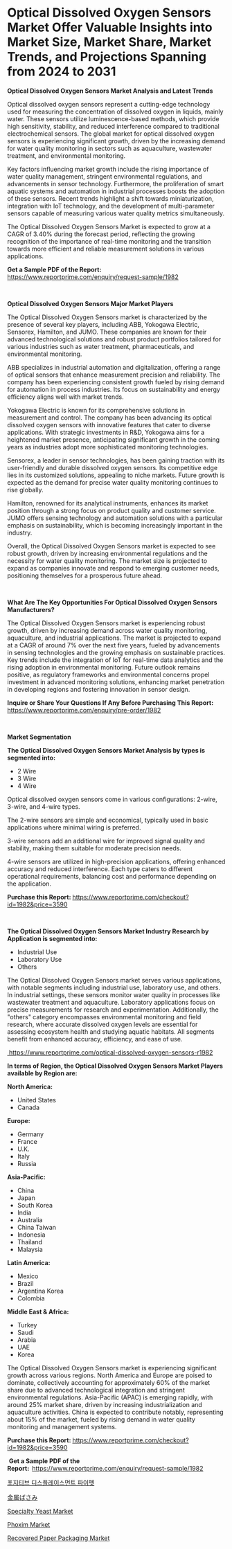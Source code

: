 <p><h1>Optical Dissolved Oxygen Sensors Market Offer Valuable Insights into Market Size, Market Share, Market Trends, and Projections Spanning from 2024 to 2031</h1></p><p><strong>Optical Dissolved Oxygen Sensors Market Analysis and Latest Trends</strong></p>
<p><p>Optical dissolved oxygen sensors represent a cutting-edge technology used for measuring the concentration of dissolved oxygen in liquids, mainly water. These sensors utilize luminescence-based methods, which provide high sensitivity, stability, and reduced interference compared to traditional electrochemical sensors. The global market for optical dissolved oxygen sensors is experiencing significant growth, driven by the increasing demand for water quality monitoring in sectors such as aquaculture, wastewater treatment, and environmental monitoring.</p><p>Key factors influencing market growth include the rising importance of water quality management, stringent environmental regulations, and advancements in sensor technology. Furthermore, the proliferation of smart aquatic systems and automation in industrial processes boosts the adoption of these sensors. Recent trends highlight a shift towards miniaturization, integration with IoT technology, and the development of multi-parameter sensors capable of measuring various water quality metrics simultaneously.</p><p>The Optical Dissolved Oxygen Sensors Market is expected to grow at a CAGR of 3.40% during the forecast period, reflecting the growing recognition of the importance of real-time monitoring and the transition towards more efficient and reliable measurement solutions in various applications.</p></p>
<p><strong>Get a Sample PDF of the Report:&nbsp;</strong> <a href="https://www.reportprime.com/enquiry/request-sample/1982">https://www.reportprime.com/enquiry/request-sample/1982</a></p>
<p>&nbsp;</p>
<p><strong>Optical Dissolved Oxygen Sensors Major Market Players</strong></p>
<p><p>The Optical Dissolved Oxygen Sensors market is characterized by the presence of several key players, including ABB, Yokogawa Electric, Sensorex, Hamilton, and JUMO. These companies are known for their advanced technological solutions and robust product portfolios tailored for various industries such as water treatment, pharmaceuticals, and environmental monitoring.</p><p>ABB specializes in industrial automation and digitalization, offering a range of optical sensors that enhance measurement precision and reliability. The company has been experiencing consistent growth fueled by rising demand for automation in process industries. Its focus on sustainability and energy efficiency aligns well with market trends.</p><p>Yokogawa Electric is known for its comprehensive solutions in measurement and control. The company has been advancing its optical dissolved oxygen sensors with innovative features that cater to diverse applications. With strategic investments in R&D, Yokogawa aims for a heightened market presence, anticipating significant growth in the coming years as industries adopt more sophisticated monitoring technologies.</p><p>Sensorex, a leader in sensor technologies, has been gaining traction with its user-friendly and durable dissolved oxygen sensors. Its competitive edge lies in its customized solutions, appealing to niche markets. Future growth is expected as the demand for precise water quality monitoring continues to rise globally.</p><p>Hamilton, renowned for its analytical instruments, enhances its market position through a strong focus on product quality and customer service. JUMO offers sensing technology and automation solutions with a particular emphasis on sustainability, which is becoming increasingly important in the industry.</p><p>Overall, the Optical Dissolved Oxygen Sensors market is expected to see robust growth, driven by increasing environmental regulations and the necessity for water quality monitoring. The market size is projected to expand as companies innovate and respond to emerging customer needs, positioning themselves for a prosperous future ahead.</p></p>
<p>&nbsp;</p>
<p><strong>What Are The Key Opportunities For Optical Dissolved Oxygen Sensors Manufacturers?</strong></p>
<p><p>The Optical Dissolved Oxygen Sensors market is experiencing robust growth, driven by increasing demand across water quality monitoring, aquaculture, and industrial applications. The market is projected to expand at a CAGR of around 7% over the next five years, fueled by advancements in sensing technologies and the growing emphasis on sustainable practices. Key trends include the integration of IoT for real-time data analytics and the rising adoption in environmental monitoring. Future outlook remains positive, as regulatory frameworks and environmental concerns propel investment in advanced monitoring solutions, enhancing market penetration in developing regions and fostering innovation in sensor design.</p></p>
<p><strong>Inquire or Share Your Questions If Any Before Purchasing This Report:</strong> <a href="https://www.reportprime.com/enquiry/pre-order/1982">https://www.reportprime.com/enquiry/pre-order/1982</a></p>
<p>&nbsp;</p>
<p><strong>Market Segmentation</strong></p>
<p><strong>The Optical Dissolved Oxygen Sensors Market Analysis by types is segmented into:</strong></p>
<p><ul><li>2 Wire</li><li>3 Wire</li><li>4 Wire</li></ul></p>
<p><p>Optical dissolved oxygen sensors come in various configurations: 2-wire, 3-wire, and 4-wire types. </p><p>The 2-wire sensors are simple and economical, typically used in basic applications where minimal wiring is preferred. </p><p>3-wire sensors add an additional wire for improved signal quality and stability, making them suitable for moderate precision needs. </p><p>4-wire sensors are utilized in high-precision applications, offering enhanced accuracy and reduced interference. Each type caters to different operational requirements, balancing cost and performance depending on the application.</p></p>
<p><strong>Purchase this Report:&nbsp;</strong><a href="https://www.reportprime.com/checkout?id=1982&price=3590">https://www.reportprime.com/checkout?id=1982&price=3590</a></p>
<p>&nbsp;</p>
<p><strong>The Optical Dissolved Oxygen Sensors Market Industry Research by Application is segmented into:</strong></p>
<p><ul><li>Industrial Use</li><li>Laboratory Use</li><li>Others</li></ul></p>
<p><p>The Optical Dissolved Oxygen Sensors market serves various applications, with notable segments including industrial use, laboratory use, and others. In industrial settings, these sensors monitor water quality in processes like wastewater treatment and aquaculture. Laboratory applications focus on precise measurements for research and experimentation. Additionally, the "others" category encompasses environmental monitoring and field research, where accurate dissolved oxygen levels are essential for assessing ecosystem health and studying aquatic habitats. All segments benefit from enhanced accuracy, efficiency, and ease of use.</p></p>
<p><a href="https://www.reportprime.com/optical-dissolved-oxygen-sensors-r1982">&nbsp;https://www.reportprime.com/optical-dissolved-oxygen-sensors-r1982</a></p>
<p><strong>In terms of Region, the Optical Dissolved Oxygen Sensors Market Players available by Region are:</strong></p>
<p>
    <p> <strong> North America: </strong>
        <ul>
            <li>United States</li>
            <li>Canada</li>
        </ul>
        </p> 
    <p> <strong> Europe: </strong>
        <ul>
            <li>Germany</li>
            <li>France</li>
            <li>U.K.</li>
            <li>Italy</li>
            <li>Russia</li>
        </ul>
        </p> 
    <p> <strong> Asia-Pacific: </strong>
        <ul>
            <li>China</li>
            <li>Japan</li>
            <li>South Korea</li>
            <li>India</li>
            <li>Australia</li>
            <li>China Taiwan</li>
            <li>Indonesia</li>
            <li>Thailand</li>
            <li>Malaysia</li>
        </ul>
        </p> 
    <p> <strong> Latin America: </strong>
        <ul>
            <li>Mexico</li>
            <li>Brazil</li>
            <li>Argentina Korea</li>
            <li>Colombia</li>
        </ul>
        </p> 
    <p> <strong> Middle East & Africa: </strong>
        <ul>
            <li>Turkey</li>
            <li>Saudi</li>
            <li>Arabia</li>
            <li>UAE</li>
            <li>Korea</li>
        </ul>
    </p>
    </p>
<p><p>The Optical Dissolved Oxygen Sensors market is experiencing significant growth across various regions. North America and Europe are poised to dominate, collectively accounting for approximately 60% of the market share due to advanced technological integration and stringent environmental regulations. Asia-Pacific (APAC) is emerging rapidly, with around 25% market share, driven by increasing industrialization and aquaculture activities. China is expected to contribute notably, representing about 15% of the market, fueled by rising demand in water quality monitoring and management systems.</p></p>
<p><strong>Purchase this Report: </strong><a href="https://www.reportprime.com/checkout?id=1982&price=3590">https://www.reportprime.com/checkout?id=1982&price=3590</a></p>
<p>&nbsp;<strong>Get a Sample PDF of the Report:&nbsp;&nbsp;</strong><a href="https://www.reportprime.com/enquiry/request-sample/1982">https://www.reportprime.com/enquiry/request-sample/1982</a></p>
<p><strong></strong></p>
<p><p><a href="https://medium.com/@nazminrahman651/%EC%96%91%EC%95%95-%ED%94%BC%ED%8E%AB-%EC%8B%9C%EC%9E%A5%EC%97%90-%EB%8C%80%ED%95%9C-%EC%8B%AC%EC%B8%B5-%EB%B6%84%EC%84%9D-%EB%8F%99%ED%96%A5-%EC%8B%9C%EC%9E%A5-%EC%84%B8%EB%B6%84%ED%99%94-%EB%B0%8F-%EA%B2%BD%EC%9F%81-%EB%B6%84%EC%84%9D-81ed42f62eca">포지티브 디스플레이스먼트 파이펫</a></p><p><a href="https://medium.com/@roberts65david/%E6%88%90%E5%8A%9F%E3%81%B8%E3%81%AE%E6%88%A6%E7%95%A5%E7%9A%84%E3%83%AD%E3%83%BC%E3%83%89%E3%83%9E%E3%83%83%E3%83%97-%E3%82%B0%E3%83%AD%E3%83%BC%E3%83%90%E3%83%AB%E9%87%91%E5%B1%9E%E3%82%B7%E3%82%A2%E3%83%BC%E5%B8%82%E5%A0%B4%E5%88%86%E6%9E%90-2024%E5%B9%B4-2031%E5%B9%B4-fd909bc704f8">金属ばさみ</a></p><p><a href="https://www.linkedin.com/pulse/specialty-yeast-industry-analysis-report-its-market-size-my3kf?trackingId=fjr3cPmQS3yK3SLrfqjGVA%3D%3D">Specialty Yeast Market</a></p><p><a href="https://issuu.com/reportprime-2/docs/phoxim-market-size-2030.pptx_88f5ca94c83417">Phoxim Market</a></p><p><a href="https://medium.com/@jarredmertz90/global-recovered-paper-packaging-market-opportunities-and-forecast-for-period-from-2024-to-2031-50065a2ed96f">Recovered Paper Packaging Market</a></p></p>